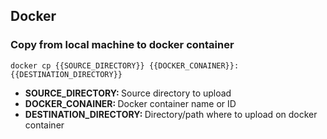 ## Docker

### Copy from local machine to docker container

`docker cp {{SOURCE_DIRECTORY}} {{DOCKER_CONAINER}}:{{DESTINATION_DIRECTORY}}`

- <b>SOURCE_DIRECTORY: </b> Source directory to upload
- <b>DOCKER_CONAINER: </b>Docker container name or ID
- <b>DESTINATION_DIRECTORY: </b>Directory/path where to upload on docker container